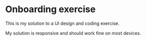 # Onboarding exercise

This is my solution to a UI design and coding exercise.  

My solution is responsive and should work fine on most devices. 